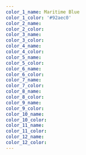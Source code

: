 ```yaml
---
color_1_name: Maritime Blue
color_1_color: '#92aec0'
color_2_name:
color_2_color:
color_3_name:
color_3_color:
color_4_name:
color_4_color:
color_5_name:
color_5_color:
color_6_name:
color_6_color:
color_7_name:
color_7_color:
color_8_name:
color_8_color:
color_9_name:
color_9_color:
color_10_name:
color_10_color:
color_11_name:
color_11_color:
color_12_name:
color_12_color:
---
```

